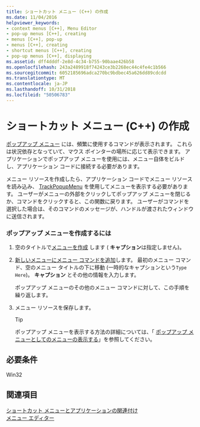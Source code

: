 ```yaml
---
title: ショートカット メニュー (C++) の作成
ms.date: 11/04/2016
helpviewer_keywords:
- context menus [C++], Menu Editor
- pop-up menus [C++], creating
- menus [C++], pop-up
- menus [C++], creating
- shortcut menus [C++], creating
- pop-up menus [C++], displaying
ms.assetid: dff4dddf-2e8d-4c34-b755-90baae426b58
ms.openlocfilehash: 243a2489918f74243ce3b2268ec44c4fe4c1b566
ms.sourcegitcommit: 6052185696adca270bc9bdbec45a626dd89cdcdd
ms.translationtype: MT
ms.contentlocale: ja-JP
ms.lasthandoff: 10/31/2018
ms.locfileid: "50506783"
---
```

# <a name="creating-pop-up-menus-c"></a>ショートカット メニュー (C++) の作成

[ポップアップ メニュー](../mfc/menus-mfc.md) には、頻繁に使用するコマンドが表示されます。 これらは状況依存となっていて、マウス ポインターの場所に応じて表示できます。 アプリケーションでポップアップ メニューを使用には、メニュー自体をビルドし、アプリケーション コードに接続する必要があります。

メニュー リソースを作成したら、アプリケーション コードでメニュー リソースを読み込み、 [TrackPopupMenu](/windows/desktop/api/winuser/nf-winuser-trackpopupmenu) を使用してメニューを表示する必要があります。 ユーザーがメニューの外部をクリックしてポップアップ メニューを閉じるか、コマンドをクリックすると、この関数に戻ります。 ユーザーがコマンドを選択した場合は、そのコマンドのメッセージが、ハンドルが渡されたウィンドウに送信されます。

### <a name="to-create-a-pop-up-menu"></a>ポップアップ メニューを作成するには

1. 空のタイトルで[メニューを作成](../windows/creating-a-menu.md) します ( **キャプション**は指定しません)。

2. [新しいメニューにメニュー コマンドを追加](../windows/adding-commands-to-a-menu.md)します。 最初のメニュー コマンド、空のメニュー タイトルの下に移動 (一時的なキャプションという`Type Here`)。 **キャプション** とその他の情報を入力します。

   ポップアップ メニューのその他のメニュー コマンドに対して、この手順を繰り返します。

3. メニュー リソースを保存します。

   > [!TIP]
   > ポップアップ メニューを表示する方法の詳細については、「 [ポップアップ メニューとしてのメニューの表示する](../windows/viewing-a-menu-as-a-pop-up-menu.md)」を参照してください。

## <a name="requirements"></a>必要条件

Win32

## <a name="see-also"></a>関連項目

[ショートカット メニューとアプリケーションの関連付け](../windows/connecting-a-pop-up-menu-to-your-application.md)<br/>
[メニュー エディター](../windows/menu-editor.md)